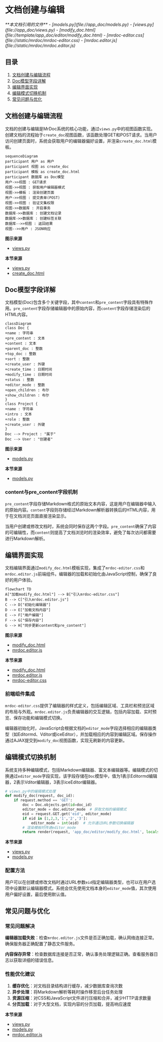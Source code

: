 # 文档创建与编辑

<cite>
**本文档引用的文件**   
- [models.py](file://app_doc/models.py)
- [views.py](file://app_doc/views.py)
- [modify_doc.html](file://template/app_doc/editor/modify_doc.html)
- [mrdoc-editor.css](file://static/mrdoc/mrdoc-editor.css)
- [mrdoc.editor.js](file://static/mrdoc/mrdoc.editor.js)
</cite>

## 目录
1. [文档创建与编辑流程](#文档创建与编辑流程)
2. [Doc模型字段详解](#doc模型字段详解)
3. [编辑界面实现](#编辑界面实现)
4. [编辑模式切换机制](#编辑模式切换机制)
5. [常见问题与优化](#常见问题与优化)

## 文档创建与编辑流程

文档的创建与编辑是MrDoc系统的核心功能，通过`views.py`中的视图函数实现。创建文档的流程始于`create_doc`视图函数，该函数处理GET和POST请求。当用户访问创建页面时，系统会获取用户的编辑器偏好设置，并渲染`create_doc.html`模板。

```mermaid
sequenceDiagram
participant 用户 as 用户
participant 视图 as create_doc
participant 模板 as create_doc.html
participant 数据库 as Doc模型
用户->>视图 : GET请求
视图->>视图 : 获取用户编辑器模式
视图->>模板 : 渲染创建页面
用户->>视图 : 提交表单(POST)
视图->>视图 : 验证文集权限
视图->>数据库 : 开启事务
数据库->>数据库 : 创建文档记录
数据库->>数据库 : 创建标签关联
数据库-->>视图 : 返回结果
视图-->>用户 : JSON响应
```

**图示来源**
- [views.py](file://app_doc/views.py#L700-L799)

**本节来源**
- [views.py](file://app_doc/views.py#L700-L799)
- [create_doc.html](file://template/app_doc/editor/create_doc.html)

## Doc模型字段详解

文档模型(Doc)包含多个关键字段，其中`content`和`pre_content`字段具有特殊作用。`pre_content`字段存储编辑器中的原始内容，而`content`字段存储渲染后的HTML内容。

```mermaid
classDiagram
class Doc {
+name : 字符串
+pre_content : 文本
+content : 文本
+parent_doc : 整数
+top_doc : 整数
+sort : 整数
+create_user : 外键
+create_time : 日期时间
+modify_time : 日期时间
+status : 整数
+editor_mode : 整数
+open_children : 布尔
+show_children : 布尔
}
class Project {
+name : 字符串
+intro : 文本
+role : 整数
+create_user : 外键
}
Doc --> Project : "属于"
Doc --> User : "创建者"
```

**图示来源**
- [models.py](file://app_doc/models.py#L100-L150)

**本节来源**
- [models.py](file://app_doc/models.py#L100-L150)

### content与pre_content字段机制

`pre_content`字段存储Markdown格式的原始文本内容，这是用户在编辑器中输入的原始内容。`content`字段则存储经过Markdown解析器转换后的HTML内容，用于在文档浏览页面直接渲染显示。

当用户创建或修改文档时，系统会同时保存这两个字段。`pre_content`确保了内容的可编辑性，而`content`则提高了文档浏览时的渲染效率，避免了每次访问都需要进行Markdown解析。

## 编辑界面实现

文档编辑界面通过`modify_doc.html`模板实现，集成了`mrdoc-editor.css`和`mrdoc.editor.js`前端组件。编辑器的加载和初始化由JavaScript控制，确保了良好的用户体验。

```mermaid
flowchart TD
A["加载modify_doc.html"] --> B["引入mrdoc-editor.css"]
B --> C["引入mrdoc.editor.js"]
C --> D["初始化编辑器"]
D --> E["加载文档内容"]
E --> F["用户编辑"]
F --> G["保存内容"]
G --> H["同步更新content和pre_content"]
```

**图示来源**
- [modify_doc.html](file://template/app_doc/editor/modify_doc.html)
- [mrdoc.editor.js](file://static/mrdoc/mrdoc.editor.js)

**本节来源**
- [modify_doc.html](file://template/app_doc/editor/modify_doc.html)
- [mrdoc.editor.js](file://static/mrdoc/mrdoc.editor.js)
- [mrdoc-editor.css](file://static/mrdoc/mrdoc-editor.css)

### 前端组件集成

`mrdoc-editor.css`提供了编辑器的样式定义，包括编辑区域、工具栏和预览区域的布局与外观。`mrdoc.editor.js`负责编辑器的交互逻辑，包括内容加载、实时预览、保存功能和编辑模式切换。

编辑器初始化时，JavaScript会根据文档的`editor_mode`字段选择相应的编辑器类型（如Editormd、Vditor或iceEditor），并加载相应的内容到编辑区域。保存操作通过AJAX提交到`modify_doc`视图函数，实现无刷新的内容更新。

## 编辑模式切换机制

系统支持多种编辑模式，包括Markdown编辑器、富文本编辑器等。编辑模式的切换通过`editor_mode`字段实现，该字段存储在`Doc`模型中，值为1表示Editormd编辑器，2表示Vditor编辑器，3表示iceEditor编辑器。

```python
# views.py中的编辑模式处理
def modify_doc(request, doc_id):
    if request.method == 'GET':
        doc = Doc.objects.get(id=doc_id)
        editor_mode = doc.editor_mode  # 获取文档的编辑模式
        eid = request.GET.get('eid', editor_mode)
        if eid in [1,2,3,'1','2','3']:
            editor_mode = int(eid)  # 允许通过URL参数切换编辑器
        # 渲染模板时传递editor_mode
        return render(request, 'app_doc/editor/modify_doc.html', locals())
```

**本节来源**
- [views.py](file://app_doc/views.py#L800-L850)
- [models.py](file://app_doc/models.py#L130-L135)

### 配置方法

用户可以在创建或修改文档时通过URL参数`eid`指定编辑器类型，也可以在用户选项中设置默认编辑器模式。系统会优先使用文档本身的`editor_mode`值，其次使用用户偏好设置，最后使用默认值。

## 常见问题与优化

### 常见问题解决

**编辑器加载失败**：检查`mrdoc.editor.js`文件是否正确加载，确认网络连接正常。确保服务器正确配置了静态文件服务。

**内容保存异常**：检查数据库连接是否正常，确认事务处理逻辑正确。查看服务器日志以获取详细的错误信息。

### 性能优化建议

1. **缓存优化**：对文档目录结构进行缓存，减少数据库查询次数
2. **异步处理**：将Markdown解析等耗时操作移至后台任务处理
3. **资源压缩**：对CSS和JavaScript文件进行压缩和合并，减少HTTP请求数量
4. **分页加载**：对于大型文档，实现内容的分页加载，提高响应速度

**本节来源**
- [views.py](file://app_doc/views.py)
- [models.py](file://app_doc/models.py)
- [mrdoc.editor.js](file://static/mrdoc/mrdoc.editor.js)